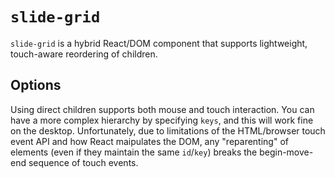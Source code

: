 # `slide-grid`

`slide-grid` is a hybrid React/DOM component that supports lightweight, touch-aware reordering of children.

## Options

Using direct children supports both mouse and touch interaction. You can have a more complex hierarchy by specifying `keys`, and this will work fine on the desktop. Unfortunately, due to limitations of the HTML/browser touch event API and how React maipulates the DOM, any "reparenting" of elements (even if they maintain the same `id`/`key`) breaks the begin-move-end sequence of touch events.
